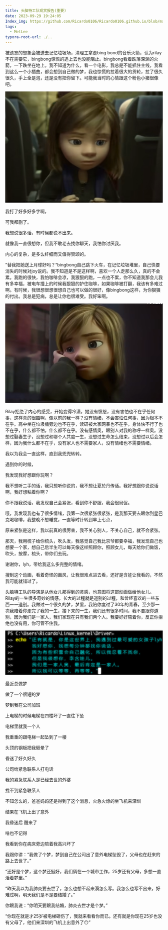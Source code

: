 ```yaml
---
title: 头脑特工队观赏报告(重要)
date: 2023-09-29 19:24:05
Index_img: https://github.com/Ricardo0106/Ricardo0106.github.io/blob/master/imgs/%E5%A4%B4%E8%84%91%E7%89%B9%E5%B7%A5%E9%98%9F/rilay1.png
tags:
  - MetLee
typora-root-url: ./..
---
```




被遗忘的想象会被送去记忆垃圾场，清理工拿走bing bond的音乐火箭，认为rilay不在需要它，bingbong惊慌的追上去也没能阻止。bingbong看着跌落深渊的火箭，一下跌坐在地上。我不知道为什么，看一个电影，我总是不能抓住主线，我看到这么一个小插曲，都会想到自己做的梦，我也惊慌的拉着很大的货轮，拉了很久很久，手上全是泡，还是没有把你留下。可能我当时的心情跟这个粉色小猪很像吧。

![](/imgs/头脑特工队/rilay2.png)

我打了好多好多字啊，

可我都删了。

我想说很多话，有时候都说不出来。

就像我一直很想你，但我不敢老去找你聊天，我怕你讨厌我。

内心的复杂，是多么纤细而又值得赞颂的。

”替我把她送上月球好吗？“bingbong自己跳下火车，在记忆垃圾堆里，自己快要消失的时候对joy说的。我不知道是不是这样啊，喜欢一个人走那么久，真的不会累。我跑的很快，我怕咖啡会凉，我狠狠的跑，一点也不累，你不知道我那会儿我有多幸福，被电车撞上的时候我狠狠的护住咖啡，如果咖啡被打翻，我该有多难过啊。有时候，我很想很想很想自己也可以做的很好，像bingbong这样，为你狠狠的付出。我总是犯病，总是让你也很难受。我好笨啊。

![](/imgs/头脑特工队/rilay1.png)

Rilay拒绝了内心的感受，开始变得冷漠，她没有愤怒，没有害怕也不在乎任何事，这样真的很酷啊，像以前的我一样？没有情绪，不会害怕任何事，因为根本不在乎。高中坐在垃圾桶旁边也不在乎，读研被大家网暴也不在乎，身体快不行了也不在乎，什么都不怕，什么都不在乎。没有感情奥，跟别人对我的称呼一样奥。没想过娶妻生子，没想过和哪个人共度一生，没想过生命怎么结束，没想过以后会怎样，因为我什么都不在乎，没有家人也不需要家人，没有情绪也不需要情绪。

我以为我会一直这样，直到我兜兜转转。

遇到你的时候，

我发现我好想跟你玩啊？

我不想听二手的话，我只想听你说的，我不想让夏於丹传话。我好想跟你说说话啊，我好想粘着你啊？

你不跟我说话，我发现自己会紧张，看到你不舒服，我会很局促。

哦，我发现我也有了很多情绪，我第一次很紧张很紧张，是我那天要去跟你到星巴克喝咖啡，我整晚不想睡觉，一直等时针转到早上七点，

原来紧张是这样，我以前真的很厉害，我不关心别人，不关心自己，就不会紧张。

那天，我用梳子给你梳头，吹头发，我感觉自己我比京爷都要幸福，我发现自己也想要一个家，想自己后半生可以每天像这样照顾你，照顾女儿，每天给你们做饭，吹头，按摩，梳头，带你们去玩。

谢谢你，lyh，带给我这么多完整的情绪。



搜到这个动画，看着奇怪的画风，让我很难点进去看，还好是含娃让我看的，不然我可能就错过了。

头脑特工队的导演是从他女儿那得到的灵感，也意图将这部动画做给他女儿。Rilay的一生很多奇妙的情感，长大的过程就是道别的过程，和曾经喜欢的一些东西一一道别。我做过一个很久的梦，梦里，我陪你度过了30年的青春，至少那一次我陪着你走完了我的一生，接下来的一生，我们还有很多时间，我不要跟你道别，因为我们是一家人，我们家现在只有我们两个人。我要好好陪着你，反正你拒绝也没有用，你可管不住我。

![](/imgs/心情记录/心情4.png)



最近总做梦

做了一个很短的梦	

梦到我在公司加班

上电梯的时候电梯在四楼坏了一直往下坠

电梯里就我一个人

我重重的跟电梯一起坠到了一楼

头顶的钢板把我砸晕了

昏迷了好久好久

公司给紧急联系人打电话

我的紧急联系人是已经去世的外婆

找不到紧急联系人

不知怎么的，爸爸妈妈还是得到了这个消息，火急火燎的坐飞机来深圳

结果在飞机上出了意外

我昏迷后 醒来了

啥也不记得

我看到你在病床旁边陪着我高兴坏了

我跟你讲：“我做了个梦，梦到自己在公司出了意外电梯坠毁了，父母也在赶来的路上去世了。”

“还好是个梦，这个梦还挺好，我们俩在一个城市工作，25岁还有父母，多想一直活着梦里。”

“昨天我以为我肺炎要去世了，怎么也想不起来漪怎么写。我怎么也写不出来，好难过啊，明天我们是不是要结婚了。”

你跟我说：“你明天要跟我结婚，肺炎去世才是个梦。”

“你现在就是才25岁被电梯砸伤了，我就来看看你而已。还有就是你现在25岁也没有父母了，他们来深圳的飞机上出意外了😶”
